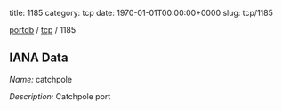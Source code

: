 title: 1185
category: tcp
date: 1970-01-01T00:00:00+0000
slug: tcp/1185

[portdb](/) / [tcp](/category/tcp.html) / 1185


## IANA Data

_Name:_ catchpole

_Description:_ Catchpole port

